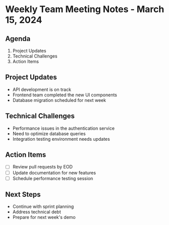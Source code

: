 # Weekly Team Meeting Notes - March 15, 2024

## Agenda
1. Project Updates
2. Technical Challenges
3. Action Items

## Project Updates
- API development is on track
- Frontend team completed the new UI components
- Database migration scheduled for next week

## Technical Challenges
- Performance issues in the authentication service
- Need to optimize database queries
- Integration testing environment needs updates

## Action Items
- [ ] Review pull requests by EOD
- [ ] Update documentation for new features
- [ ] Schedule performance testing session

## Next Steps
- Continue with sprint planning
- Address technical debt
- Prepare for next week's demo 